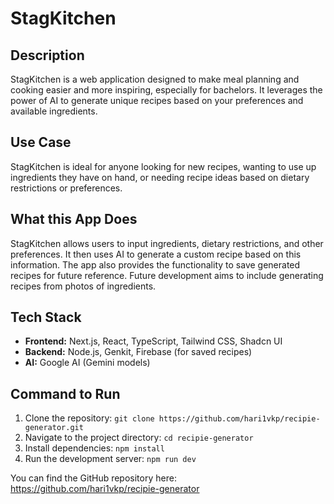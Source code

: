 # StagKitchen

## Description
StagKitchen is a web application designed to make meal planning and cooking easier and more inspiring, especially for bachelors. It leverages the power of AI to generate unique recipes based on your preferences and available ingredients.



## Use Case
StagKitchen is ideal for anyone looking for new recipes, wanting to use up ingredients they have on hand, or needing recipe ideas based on dietary restrictions or preferences.

## What this App Does
StagKitchen allows users to input ingredients, dietary restrictions, and other preferences. It then uses AI to generate a custom recipe based on this information. The app also provides the functionality to save generated recipes for future reference. Future development aims to include generating recipes from photos of ingredients.

## Tech Stack

*   **Frontend:** Next.js, React, TypeScript, Tailwind CSS, Shadcn UI
*   **Backend:** Node.js, Genkit, Firebase (for saved recipes)
*   **AI:** Google AI (Gemini models)

## Command to Run

1.  Clone the repository: `git clone https://github.com/hari1vkp/recipie-generator.git`
2.  Navigate to the project directory: `cd recipie-generator`
3.  Install dependencies: `npm install`
4.  Run the development server: `npm run dev`

You can find the GitHub repository here: https://github.com/hari1vkp/recipie-generator
